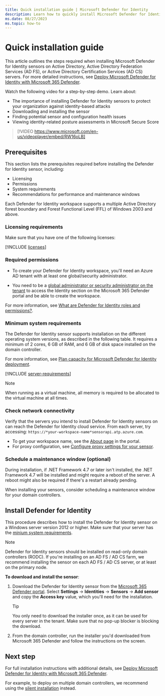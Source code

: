 ```yaml
---
title: Quick installation guide | Microsoft Defender for Identity
description: Learn how to quickly install Microsoft Defender for Identity on Active Directory, Active Directory Federation Services (AD FS), or Active Directory Certificate Services (AD CS) servers.
ms.date: 08/27/2023
ms.topic: how-to
---
```


# Quick installation guide

This article outlines the steps required when installing Microsoft Defender for Identity sensors on Active Directory, Active Directory Federation Services (AD FS), or Active Directory Certification Services (AD CS) servers. For more detailed instructions, see [Deploy Microsoft Defender for Identity with Microsoft 365 Defender](deploy-defender-identity.md).

Watch the following video for a step-by-step demo. Learn about:

- The importance of installing Defender for Identity sensors to protect your organization against identity-based attacks
- Downloading and installing the sensor
- Finding potential sensor and configuration health issues
- Viewing identity-related posture assessments in Microsoft Secure Score

> [!VIDEO https://www.microsoft.com/en-us/videoplayer/embed/RW16oLB]

## Prerequisites

This section lists the prerequisites required before installing the Defender for Identity sensor, including:

- Licensing
- Permissions
- System requirements
- Recommendations for performance and maintenance windows

Each Defender for Identity workspace supports a multiple Active Directory forest boundary and Forest Functional Level (FFL) of Windows 2003 and above.

### Licensing requirements

Make sure that you have one of the following licenses:

[!INCLUDE [licenses](../includes/licenses.md)]

### Required permissions

- To create your Defender for Identity workspace, you'll need an Azure AD tenant with at least one global/security administrator. 

- You need to be a [global administrator or security administrator on the tenant](/azure/active-directory/users-groups-roles/directory-assign-admin-roles#available-roles) to access the Identity section on the Microsoft 365 Defender portal and be able to create the workspace.

For more information, see [What are Defender for Identity roles and permissions?](role-groups.md).

### Minimum system requirements

The Defender for Identity sensor supports installation on the different operating system versions, as described in the following table. It requires a minimum of 2 cores, 6 GB of RAM, and 6 GB of disk space installed on the domain controller.

For more information, see [Plan capacity for Microsoft Defender for Identity deployment](capacity-planning.md).

[!INCLUDE [server-requirements](../includes/server-requirements.md)]

> [!NOTE]
> When running as a virtual machine, all memory is required to be allocated to the virtual machine at all times.
>

<!--
### Performance recommendations

For optimal performance, set the **Power Option** of the machine running the Defender for Identity sensor to **High Performance**.
-->

### Check network connectivity

Verify that the servers you intend to install Defender for Identity sensors on can reach the Defender for Identity cloud service. From each server, try accessing: `https://*your-workspace-name*sensorapi.atp.azure.com`.

- To get your workspace name, see the [About page](https://security.microsoft.com/settings/identities) in the portal.
- For proxy configuration, see [Configure proxy settings for your sensor](configure-proxy.md).

### Schedule a maintenance window (optional)

During installation, if .NET Framework 4.7 or later isn't installed, the .NET Framework 4.7 will be installed and might require a reboot of the server. A reboot might also be required if there's a restart already pending.

When installing your sensors, consider scheduling a maintenance window for your domain controllers.

## Install Defender for Identity

This procedure describes how to install the Defender for Identity sensor on a Windows server version 2012 or higher. Make sure that your server has the [minium system requirements](#minimum-system-requirements).

> [!NOTE]
> Defender for Identity sensors should be installed on read-only domain controllers (RODC). If you're installing on an AD FS / AD CS farm, we recommend installing the sensor on each AD FS / AD CS server, or at least on the primary node.
>

**To download and install the sensor**:

1. Download the Defender for Identity sensor from the [Microsoft 365 Defender portal](https://security.microsoft.com). Select **Settings** -> **Identities** -> **Sensors** -> **Add sensor** and copy the **Access key** value, which you'll need for the installation.

    > [!TIP]
    > You only need to download the installer once, as it can be used for every server in the tenant. Make sure that no pop-up blocker is blocking the download.

1. From the domain controller, run the installer you'd downloaded from Microsoft 365 Defender and follow the instructions on the screen.  


## Next step

For full installation instructions with additional details, see [Deploy Microsoft Defender for Identity with Microsoft 365 Defender](deploy-defender-identity.md). 

For example, to deploy on multiple domain controllers, we recommend using the [silent installation](install-sensor.md#defender-for-identity-sensor-silent-installation) instead.

